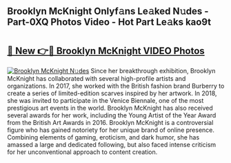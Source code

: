 ## Brooklyn McKnight Onlyf𝚊ns Le𝚊ked N𝚞des - Part-0XQ Photos Video - Hot Part Le𝚊ks kao9t

# <h2><a href="http://ab97866.deff.icu/?id=Brooklyn+McKnight">🔗 New 👉🔴 Brooklyn McKnight VIDEO Photos</a></h2>

[![Brooklyn McKnight N𝚞des](https://i.imgur.com/rIISA9y.gif)](http://ab97866.deff.icu/?id=Brooklyn+McKnight)
Since her breakthrough exhibition, Brooklyn McKnight has collaborated with several high-profile artists and organizations. In 2017, she worked with the British fashion brand Burberry to create a series of limited-edition scarves inspired by her artwork. In 2018, she was invited to participate in the Venice Biennale, one of the most prestigious art events in the world. Brooklyn McKnight has also received several awards for her work, including the Young Artist of the Year Award from the British Art Awards in 2016. Brooklyn McKnight is a controversial figure who has gained notoriety for her unique brand of online presence. Combining elements of gaming, eroticism, and dark humor, she has amassed a large and dedicated following, but also faced intense criticism for her unconventional approach to content creation.
